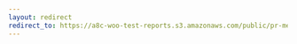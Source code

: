 ```yaml
---
layout: redirect
redirect_to: https://a8c-woo-test-reports.s3.amazonaws.com/public/pr-merge/41508/api/index.html
---
```

